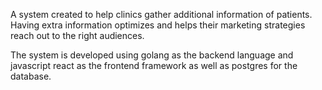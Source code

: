 A system created to help clinics gather additional information of patients. Having extra information optimizes and helps their marketing strategies reach out to the right audiences.

The system is developed using golang as the backend language and javascript react as the frontend framework as well as postgres for the database.
